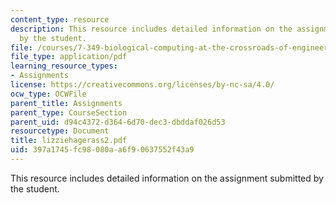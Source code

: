 ```yaml
---
content_type: resource
description: This resource includes detailed information on the assignment submitted
  by the student.
file: /courses/7-349-biological-computing-at-the-crossroads-of-engineering-and-science-spring-2005/397a1745fc98080aa6f90637552f43a9_lizziehagerass2.pdf
file_type: application/pdf
learning_resource_types:
- Assignments
license: https://creativecommons.org/licenses/by-nc-sa/4.0/
ocw_type: OCWFile
parent_title: Assignments
parent_type: CourseSection
parent_uid: d94c4372-d364-6d70-dec3-dbddaf026d53
resourcetype: Document
title: lizziehagerass2.pdf
uid: 397a1745-fc98-080a-a6f9-0637552f43a9
---
```

This resource includes detailed information on the assignment submitted by the student.